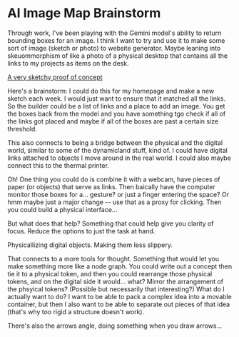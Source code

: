 # AI Image Map Brainstorm

Through work, I've been playing with the Gemini model's ability to return bounding boxes for an image. I think I want to try and use it to make some sort of image (sketch or photo) to website generator. Maybe leaning into skeuommorphism of like a photo of a physical desktop that contains all the links to my projects as items on the desk.

[A very sketchy proof of concept](https://feed.grantcuster.com/post/1717115954)

Here's a brainstorm:
I could do this for my homepage and make a new sketch each week. I would just want to ensure that it matched all the links. So the  builder could be a list of links and a place to add an image. You get the boxes back from the model and you have something tgo check if all of the links got placed and maybe if all of the boxes are past a certain size threshold.

This also connects to being a bridge between the physical and the digital world, similar to some of the dynamicland stuff, kind of. I could have digital links attached to objects I move around in the real world. I could also maybe connect this to the thermal printer.

Oh! One thing you could do is combine it with a webcam, have pieces of paper (or objects) that serve as links. Then baically have the computer monitor those boxes for a... gesture? or just a finger entering the space? Or hmm maybe just a major change -- use that as a proxy for clicking. Then you could build a physical interface...

But what does that help? Something that could help give you clarity of focus. Reduce the options to just the task at hand.

Physicallizing digital objects. Making them less slippery.

That connects to a more tools for thought. Something that would let you make something more like a node graph. You could write out a concept then tie it to a physical token, and then you could rearrange those physical tokens, and on the digital side it would... what? Mirror the arrangement of the phsyical tokens? (Possible but necessarily that interesting?) What do I actually want to do? I want to be able to pack a complex idea into a movable container, but then I also want to be able to separate out pieces of that idea (that's why too rigid a structure doesn't work).

There's also the arrows angle, doing something when you draw arrows...
